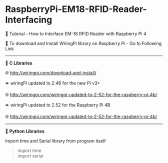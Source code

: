 # RaspberryPi-EM18-RFID-Reader-Interfacing
🔴 Tutorial - How to Interface EM-18 RFID Reader with Raspberry Pi 4


🚩 To download and Install WiringPi library on Raspberry Pi - Go to Following Link  

------------------------------------------------------------------------------------------  

📜 __C Libraries__  

🌐 http://wiringpi.com/download-and-install/  

  
  
⏩ wiringPi updated to 2.46 for the new Pi v3+  

🌐 http://wiringpi.com/wiringpi-updated-to-2-52-for-the-raspberry-pi-4b/  

  
  
⏩ wiringPi updated to 2.52 for the Raspberry Pi 4B  

🌐 http://wiringpi.com/wiringpi-updated-to-2-52-for-the-raspberry-pi-4b/ 

-------------------------------------------------------------------------------------------  

📜 __Python Libraries__  

Import time and Serial library from program itself  

> import time  
> import serial  
